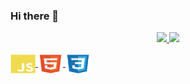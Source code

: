 ### Hi there 👋

<div align="center">
  <a href="https://github.com/JMPudding">
  <img height="180em" src="https://github-readme-stats.vercel.app/api?username=JNPudding&show_icons=true&theme=dark&include_all_commits=true&count_private=true"/>
  <img height="180em" src="https://github-readme-stats.vercel.app/api/top-langs/?username=JNPudding&layout=compact&langs_count=7&theme=dark"/>
</div>
  <div style="display: inline_block"><br>
  <img align="center" alt="JN-Js" height="30" width="40" src="https://raw.githubusercontent.com/devicons/devicon/master/icons/javascript/javascript-plain.svg">
  <img align="center" alt="JN-HTML" height="30" width="40" src="https://raw.githubusercontent.com/devicons/devicon/master/icons/html5/html5-original.svg">
  <img align="center" alt="JN-CSS" height="30" width="40" src="https://raw.githubusercontent.com/devicons/devicon/master/icons/css3/css3-original.svg">
<src="https://media.discordapp.net/attachments/639956127056134178/890373478988013628/Publicacoes_Instagram_1_1.png?width=676&height=676">
</div>
